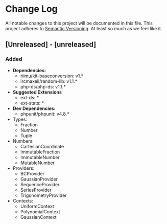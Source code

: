 # Change Log
All notable changes to this project will be documented in this file.
This project adheres to [Semantic Versioning](http://semver.org/). At least so much as we feel like it.

## [Unreleased] - [unreleased]
### Added
- **Dependencies:** 
  - riimu/kit-baseconversion: v1.*
  - ircmaxell/random-lib: v1.1.*
  - php-ds/php-ds: v1.1.*
- **Suggested Extensions**
  - ext-ds: *
  - ext-stats: *
- **Dev Dependencies:**
  - phpunit/phpunit: v4.8.*
- Types:
  - Fraction
  - Number
  - Tuple
- Numbers:
  - CartesianCoordinate
  - ImmutableFraction
  - ImmutableNumber
  - MutableNumber
- Providers:
  - BCProvider
  - GaussianProvider
  - SequenceProvider
  - SeriesProvider
  - TrigonometryProvider
- Contexts:
  - UniformContext
  - PolynomialContext
  - GaussianContext